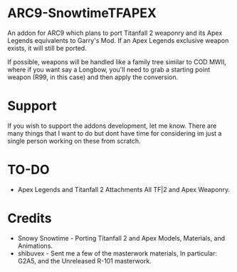 # ARC9-SnowtimeTFAPEX
An addon for ARC9 which plans to port Titanfall 2 weaponry and its Apex Legends equivalents to Garry's Mod.
If an Apex Legends exclusive weapon exists, it will still be ported.

If possible, weapons will be handled like a family tree similar to COD MWII, where if you want say a Longbow, you'll need to grab a starting point weapon (R99, in this case) and then apply the conversion.

# Support
If you wish to support the addons development, let me know. There are many things that I want to do but dont have time for considering im just a single person working on these from scratch.

# TO-DO
- Apex Legends and Titanfall 2 Attachments
All TF|2 and Apex Weaponry.

# Credits
- Snowy Snowtime - Porting Titanfall 2 and Apex Models, Materials, and Animations.
- shibuvex - Sent me a few of the masterwork materials, In particular: G2A5, and the Unreleased R-101 masterwork.
